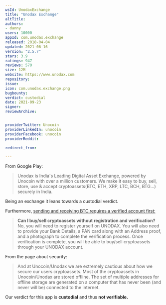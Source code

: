 ```yaml
---
wsId: UnodaxExchange
title: "Unodax Exchange"
altTitle: 
authors:
- danny
users: 10000
appId: com.unodax.exchange
released: 2018-04-04
updated: 2021-06-16
version: "2.5.7"
stars: 3.9
ratings: 947
reviews: 570
size: 12M
website: https://www.unodax.com
repository: 
issue: 
icon: com.unodax.exchange.png
bugbounty: 
verdict: custodial
date: 2021-09-23
signer: 
reviewArchive:


providerTwitter: Unocoin
providerLinkedIn: unocoin
providerFacebook: unocoin
providerReddit: 

redirect_from:

---
```



From Google Play:

> Unodax is India's Leading Digital Asset Exchange, powered by Unocoin with over a million customers. We make it easy to buy, sell, store, use & accept cryptoassets(BTC, ETH, XRP, LTC, BCH, BTG...) securely in India.

Being an exchange it leans towards a custodial verdict.

Furthermore, [sending and receiving BTC requires a verified account first:](https://www.unodax.com/in/support/exchange-faqs)

> **Can I buy/sell cryptoassets without registration and verification?**<br>
> No, you will need to register yourself on UNODAX. You will also need to provide your Bank Details, a PAN card along with an Address proof, and a photograph to complete the verification process. Once verification is complete, you will be able to buy/sell cryptoassets through your UNODAX account.

From the page about security:

> And at Unocoin/Unodax we are extremely cautious about how we secure our users cryptoassets. Most of the cryptoassets in Unocoin/Unodax are stored offline. The set of multiple addresses for offline storage are generated on a computer that has never been (and never will be) connected to the internet.

Our verdict for this app is **custodial** and thus **not verifiable.**